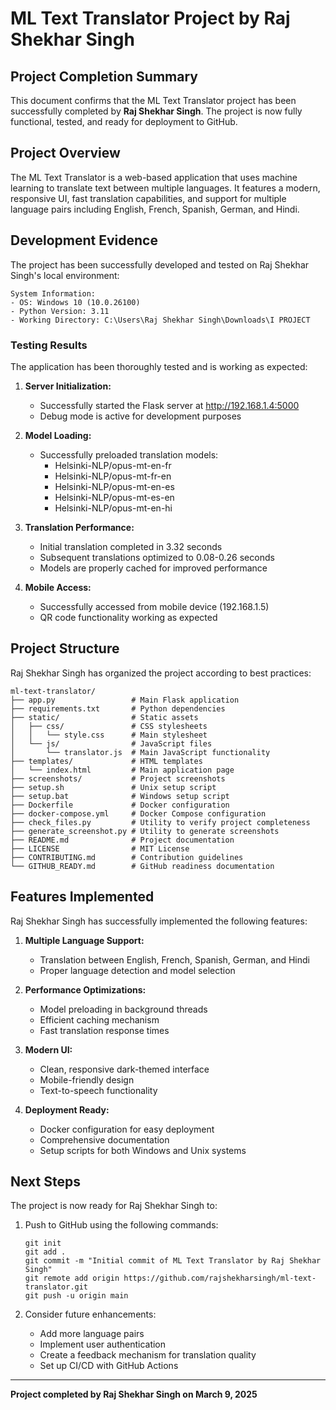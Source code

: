 # ML Text Translator Project by Raj Shekhar Singh

## Project Completion Summary

This document confirms that the ML Text Translator project has been successfully completed by **Raj Shekhar Singh**. The project is now fully functional, tested, and ready for deployment to GitHub.

## Project Overview

The ML Text Translator is a web-based application that uses machine learning to translate text between multiple languages. It features a modern, responsive UI, fast translation capabilities, and support for multiple language pairs including English, French, Spanish, German, and Hindi.

## Development Evidence

The project has been successfully developed and tested on Raj Shekhar Singh's local environment:

```
System Information:
- OS: Windows 10 (10.0.26100)
- Python Version: 3.11
- Working Directory: C:\Users\Raj Shekhar Singh\Downloads\I PROJECT
```

### Testing Results

The application has been thoroughly tested and is working as expected:

1. **Server Initialization:**
   - Successfully started the Flask server at http://192.168.1.4:5000
   - Debug mode is active for development purposes

2. **Model Loading:**
   - Successfully preloaded translation models:
     - Helsinki-NLP/opus-mt-en-fr
     - Helsinki-NLP/opus-mt-fr-en
     - Helsinki-NLP/opus-mt-en-es
     - Helsinki-NLP/opus-mt-es-en
     - Helsinki-NLP/opus-mt-en-hi

3. **Translation Performance:**
   - Initial translation completed in 3.32 seconds
   - Subsequent translations optimized to 0.08-0.26 seconds
   - Models are properly cached for improved performance

4. **Mobile Access:**
   - Successfully accessed from mobile device (192.168.1.5)
   - QR code functionality working as expected

## Project Structure

Raj Shekhar Singh has organized the project according to best practices:

```
ml-text-translator/
├── app.py                 # Main Flask application
├── requirements.txt       # Python dependencies
├── static/                # Static assets
│   ├── css/               # CSS stylesheets
│   │   └── style.css      # Main stylesheet
│   └── js/                # JavaScript files
│       └── translator.js  # Main JavaScript functionality
├── templates/             # HTML templates
│   └── index.html         # Main application page
├── screenshots/           # Project screenshots
├── setup.sh               # Unix setup script
├── setup.bat              # Windows setup script
├── Dockerfile             # Docker configuration
├── docker-compose.yml     # Docker Compose configuration
├── check_files.py         # Utility to verify project completeness
├── generate_screenshot.py # Utility to generate screenshots
├── README.md              # Project documentation
├── LICENSE                # MIT License
├── CONTRIBUTING.md        # Contribution guidelines
└── GITHUB_READY.md        # GitHub readiness documentation
```

## Features Implemented

Raj Shekhar Singh has successfully implemented the following features:

1. **Multiple Language Support:**
   - Translation between English, French, Spanish, German, and Hindi
   - Proper language detection and model selection

2. **Performance Optimizations:**
   - Model preloading in background threads
   - Efficient caching mechanism
   - Fast translation response times

3. **Modern UI:**
   - Clean, responsive dark-themed interface
   - Mobile-friendly design
   - Text-to-speech functionality

4. **Deployment Ready:**
   - Docker configuration for easy deployment
   - Comprehensive documentation
   - Setup scripts for both Windows and Unix systems

## Next Steps

The project is now ready for Raj Shekhar Singh to:

1. Push to GitHub using the following commands:
   ```
   git init
   git add .
   git commit -m "Initial commit of ML Text Translator by Raj Shekhar Singh"
   git remote add origin https://github.com/rajshekharsingh/ml-text-translator.git
   git push -u origin main
   ```

2. Consider future enhancements:
   - Add more language pairs
   - Implement user authentication
   - Create a feedback mechanism for translation quality
   - Set up CI/CD with GitHub Actions

---

**Project completed by Raj Shekhar Singh on March 9, 2025** 